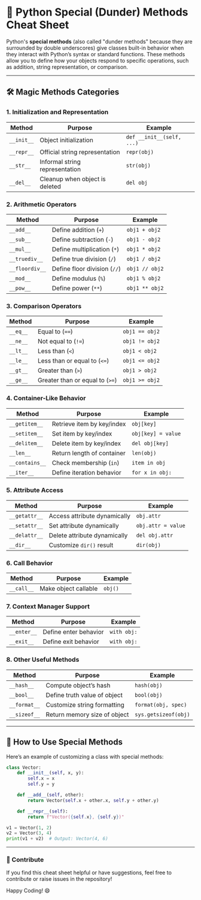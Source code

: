 # 📜 Python Special (Dunder) Methods Cheat Sheet

Python's **special methods** (also called "dunder methods" because they are surrounded by double underscores) give classes built-in behavior when they interact with Python’s syntax or standard functions. These methods allow you to define how your objects respond to specific operations, such as addition, string representation, or comparison.

---

## 🛠 Magic Methods Categories

### 1. **Initialization and Representation**
| **Method**        | **Purpose**                       | **Example**               |
|--------------------|-----------------------------------|---------------------------|
| `__init__`         | Object initialization            | `def __init__(self, ...)` |
| `__repr__`         | Official string representation   | `repr(obj)`              |
| `__str__`          | Informal string representation   | `str(obj)`               |
| `__del__`          | Cleanup when object is deleted   | `del obj`                |

### 2. **Arithmetic Operators**
| **Method**        | **Purpose**                       | **Example**             |
|--------------------|-----------------------------------|-------------------------|
| `__add__`          | Define addition (`+`)            | `obj1 + obj2`           |
| `__sub__`          | Define subtraction (`-`)         | `obj1 - obj2`           |
| `__mul__`          | Define multiplication (`*`)      | `obj1 * obj2`           |
| `__truediv__`      | Define true division (`/`)        | `obj1 / obj2`           |
| `__floordiv__`     | Define floor division (`//`)     | `obj1 // obj2`          |
| `__mod__`          | Define modulus (`%`)             | `obj1 % obj2`           |
| `__pow__`          | Define power (`**`)              | `obj1 ** obj2`          |

### 3. **Comparison Operators**
| **Method**        | **Purpose**                       | **Example**             |
|--------------------|-----------------------------------|-------------------------|
| `__eq__`           | Equal to (`==`)                  | `obj1 == obj2`          |
| `__ne__`           | Not equal to (`!=`)              | `obj1 != obj2`          |
| `__lt__`           | Less than (`<`)                  | `obj1 < obj2`           |
| `__le__`           | Less than or equal to (`<=`)     | `obj1 <= obj2`          |
| `__gt__`           | Greater than (`>`)               | `obj1 > obj2`           |
| `__ge__`           | Greater than or equal to (`>=`)  | `obj1 >= obj2`          |

### 4. **Container-Like Behavior**
| **Method**        | **Purpose**                       | **Example**             |
|--------------------|-----------------------------------|-------------------------|
| `__getitem__`      | Retrieve item by key/index       | `obj[key]`              |
| `__setitem__`      | Set item by key/index            | `obj[key] = value`      |
| `__delitem__`      | Delete item by key/index         | `del obj[key]`          |
| `__len__`          | Return length of container       | `len(obj)`              |
| `__contains__`     | Check membership (`in`)          | `item in obj`           |
| `__iter__`         | Define iteration behavior        | `for x in obj:`         |

### 5. **Attribute Access**
| **Method**        | **Purpose**                       | **Example**             |
|--------------------|-----------------------------------|-------------------------|
| `__getattr__`      | Access attribute dynamically     | `obj.attr`              |
| `__setattr__`      | Set attribute dynamically        | `obj.attr = value`      |
| `__delattr__`      | Delete attribute dynamically     | `del obj.attr`          |
| `__dir__`          | Customize `dir()` result         | `dir(obj)`              |

### 6. **Call Behavior**
| **Method**        | **Purpose**                       | **Example**             |
|--------------------|-----------------------------------|-------------------------|
| `__call__`         | Make object callable             | `obj()`                 |

### 7. **Context Manager Support**
| **Method**        | **Purpose**                       | **Example**             |
|--------------------|-----------------------------------|-------------------------|
| `__enter__`        | Define enter behavior            | `with obj:`             |
| `__exit__`         | Define exit behavior             | `with obj:`             |

### 8. **Other Useful Methods**
| **Method**        | **Purpose**                       | **Example**             |
|--------------------|-----------------------------------|-------------------------|
| `__hash__`         | Compute object’s hash            | `hash(obj)`             |
| `__bool__`         | Define truth value of object     | `bool(obj)`             |
| `__format__`       | Customize string formatting      | `format(obj, spec)`     |
| `__sizeof__`       | Return memory size of object     | `sys.getsizeof(obj)`    |

---

## 🎯 How to Use Special Methods

Here’s an example of customizing a class with special methods:

```python
class Vector:
    def __init__(self, x, y):
        self.x = x
        self.y = y

    def __add__(self, other):
        return Vector(self.x + other.x, self.y + other.y)

    def __repr__(self):
        return f"Vector({self.x}, {self.y})"

v1 = Vector(1, 2)
v2 = Vector(3, 4)
print(v1 + v2)  # Output: Vector(4, 6)
```

---

### 🌟 Contribute
If you find this cheat sheet helpful or have suggestions, feel free to contribute or raise issues in the repository!

Happy Coding! 😄
